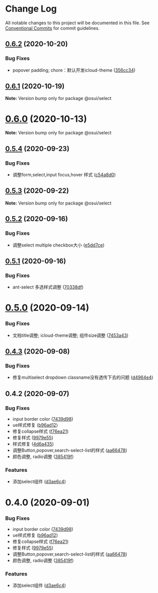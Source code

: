 # Change Log

All notable changes to this project will be documented in this file.
See [Conventional Commits](https://conventionalcommits.org) for commit guidelines.

## [0.6.2](https://gitee.com/gitee-fe/osui/tree/master/compare/@osui/select@0.6.1...@osui/select@0.6.2) (2020-10-20)


### Bug Fixes

* popover padding; chore：默认开发icloud-theme ([356cc34](https://gitee.com/gitee-fe/osui/tree/master/commits/356cc34992918ffb6c3d30283b2810fed8e18e79))





## [0.6.1](https://gitee.com/gitee-fe/osui/tree/master/compare/@osui/select@0.5.4...@osui/select@0.6.1) (2020-10-19)

**Note:** Version bump only for package @osui/select





# [0.6.0](https://gitee.com/gitee-fe/osui/tree/master/compare/@osui/select@0.5.4...@osui/select@0.6.0) (2020-10-13)

**Note:** Version bump only for package @osui/select





## [0.5.4](https://gitee.com/gitee-fe/osui/tree/master/compare/@osui/select@0.5.3...@osui/select@0.5.4) (2020-09-23)


### Bug Fixes

* 调整form,select,input focus,hover 样式 ([c54a8d0](https://gitee.com/gitee-fe/osui/tree/master/commits/c54a8d018d42e6a6b2c2f85826db8d9a53339ccc))





## [0.5.3](https://gitee.com/gitee-fe/osui/tree/master/compare/@osui/select@0.5.2...@osui/select@0.5.3) (2020-09-22)

**Note:** Version bump only for package @osui/select





## [0.5.2](https://gitee.com/gitee-fe/osui/tree/master/compare/@osui/select@0.5.1...@osui/select@0.5.2) (2020-09-16)


### Bug Fixes

* 调整select multiple checkbox大小 ([e5dd7ce](https://gitee.com/gitee-fe/osui/tree/master/commits/e5dd7ce69c50fc76cc2a04e928df9f4e3ca44306))





## [0.5.1](https://gitee.com/gitee-fe/osui/tree/master/compare/@osui/select@0.5.0...@osui/select@0.5.1) (2020-09-16)


### Bug Fixes

* ant-select 多选样式调整 ([70338df](https://gitee.com/gitee-fe/osui/tree/master/commits/70338df143036b459cc8b4f530d7909c13ceece1))





# [0.5.0](https://gitee.com/gitee-fe/osui/tree/master/compare/@osui/select@0.4.3...@osui/select@0.5.0) (2020-09-14)


### Bug Fixes

* 文档title调整; icloud-theme调整; 组件size调整 ([7453a43](https://gitee.com/gitee-fe/osui/tree/master/commits/7453a437fb419db875709b32f934ba9e3454f895))





## [0.4.3](https://gitee.com/gitee-fe/osui/tree/master/compare/@osui/select@0.4.2...@osui/select@0.4.3) (2020-09-08)


### Bug Fixes

* 修复multiselect dropdown classname没有透传下去的问题 ([d4964e4](https://gitee.com/gitee-fe/osui/tree/master/commits/d4964e4c6f4fb50fe331c61491b5a785ba6e3cdc))





## 0.4.2 (2020-09-07)


### Bug Fixes

* input border color ([7439d98](https://gitee.com/gitee-fe/osui/tree/master/commits/7439d98404bf6cddc114daa36c0b63fd79f1baf2))
* ue样式修复 ([b96ad12](https://gitee.com/gitee-fe/osui/tree/master/commits/b96ad1267689dd649f0a8bf82bedcbeff7e60983))
* 修复collapse样式 ([f76ea21](https://gitee.com/gitee-fe/osui/tree/master/commits/f76ea21bc8046c3265d2554bc1aed20698041219))
* 修复样式 ([9979e55](https://gitee.com/gitee-fe/osui/tree/master/commits/9979e556048898e5182851e9cfde7f464b1c749d))
* 样式修复 ([4d6a435](https://gitee.com/gitee-fe/osui/tree/master/commits/4d6a435d8619434d977ea4988b2aa8474f90ce59))
* 调整Button,popover,search-select-list的样式 ([aa66478](https://gitee.com/gitee-fe/osui/tree/master/commits/aa66478c36f1b271c008b8ce71e923f218b68fb7))
* 颜色调整, radio调整 ([385419f](https://gitee.com/gitee-fe/osui/tree/master/commits/385419f7bad6483fcef158f6afce33b846d084b9))


### Features

* 添加select组件 ([d3ae6c4](https://gitee.com/gitee-fe/osui/tree/master/commits/d3ae6c4da767a52f476b223f731fdcde20a4ebaf))





# 0.4.0 (2020-09-01)


### Bug Fixes

* input border color ([7439d98](https://gitee.com/gitee-fe/osui/tree/master/commits/7439d98404bf6cddc114daa36c0b63fd79f1baf2))
* ue样式修复 ([b96ad12](https://gitee.com/gitee-fe/osui/tree/master/commits/b96ad1267689dd649f0a8bf82bedcbeff7e60983))
* 修复collapse样式 ([f76ea21](https://gitee.com/gitee-fe/osui/tree/master/commits/f76ea21bc8046c3265d2554bc1aed20698041219))
* 修复样式 ([9979e55](https://gitee.com/gitee-fe/osui/tree/master/commits/9979e556048898e5182851e9cfde7f464b1c749d))
* 调整Button,popover,search-select-list的样式 ([aa66478](https://gitee.com/gitee-fe/osui/tree/master/commits/aa66478c36f1b271c008b8ce71e923f218b68fb7))
* 颜色调整, radio调整 ([385419f](https://gitee.com/gitee-fe/osui/tree/master/commits/385419f7bad6483fcef158f6afce33b846d084b9))


### Features

* 添加select组件 ([d3ae6c4](https://gitee.com/gitee-fe/osui/tree/master/commits/d3ae6c4da767a52f476b223f731fdcde20a4ebaf))
